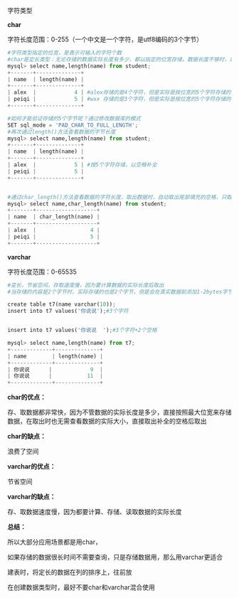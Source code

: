 字符类型

**char**

字符长度范围：0-255（一个中文是一个字符，是utf8编码的3个字节）

```python
#字符类型指定的位宽，是表示可输入的字符个数
#char是定长类型：无论存储的数据实际长度有多少，都以指定的位宽存储，数据长度不够时，以空格不全。云因是存取数据速度快，不用计算数据的长度，取出时会自动去除数据尾部的空格。
mysql> select name,length(name) from student;
+-------+--------------+
| name  | length(name) |
+-------+--------------+
| alex  |            4 | #alex存储的是4个字符，但是实际是按位宽的5个字符存储的
| peiqi |            5 | #wxx 存储的是3个字符，但是实际是按位宽的5个字符存储的
+-------+--------------+

#如何才能验证存储的5个字节呢？通过修改数据库的模式
SET sql_mode = 'PAD_CHAR_TO_FULL_LENGTH';
#再次通过length()方法查看数据的字节长度
mysql> select name,length(name) from student;
+-------+--------------+
| name  | length(name) |
+-------+--------------+
| alex  |            5 | #按5个字符存储，以空格补全
| peiqi |            5 |
+-------+--------------+


#通过char_length()方法查看数据的字符长度，取出数据时，自动取出尾部填充的空格，只取出实际存在的字符
mysql> select name,char_length(name) from student;
+-------+-------------------+
| name  | char_length(name) |
+-------+-------------------+
| alex  |                 4 |
| peiqi |                 5 |
+-------+-------------------+
```



**varchar**

字符长度范围：0-65535

```python
#变长，节省空间，存取速度慢，因为要计算数据的实际长度后取出
#当存储的内容是2个字节时，实际存储的也是2个字节，但是会在真实数据前添加1-2bytes字节用来存储数据的长度，小于255bytes的数据长度，存储长度用1bytes，大于255bytes的数据长度，存储长度用2bytes

create table t7(name varchar(10));
insert into t7 values('你说说');#3个字符


insert into t7 values('你说说  ');#3个字符+2个空格

mysql> select name,length(name) from t7;
+-------------+--------------+
| name        | length(name) |
+-------------+--------------+
| 你说说      |            9  |
| 你说说      |           11  |
+-------------+--------------+
```



**char的优点：**

存、取数据都非常快，因为不管数据的实际长度是多少，直接按照最大位宽来存储数据，在取出时也无需查看数据的实际大小，直接取出补全的空格后取出

**char的缺点：**

浪费了空间



**varchar的优点：**

节省空间

**varchar的缺点：**

存、取数据速度慢，因为都要计算、存储、读取数据的实际长度



**总结：**

所以大部分应用场景都是用char，

如果存储的数据很长时间不需要查询，只是存储数据用，那么用varchar更适合

建表时，将定长的数据在列的排序上，往前放

在创建数据类型时，最好不要char和varchar混合使用